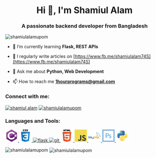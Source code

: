 <h1 align="center">Hi 👋, I'm Shamiul Alam</h1>
<h3 align="center">A passionate backend developer from Bangladesh</h3>

<p align="left"> <img src="https://komarev.com/ghpvc/?username=shamiulalamupom&label=Profile%20views&color=0e75b6&style=flat" alt="shamiulalamupom" /> </p>

- 🌱 I’m currently learning **Flask, REST APIs**

- 📝 I regularly write articles on [https://www.fb.me/shamiulalam74S](https://www.fb.me/shamiulalam74S)

- 💬 Ask me about **Python, Web Development**

- 📫 How to reach me **1hourprograms@gmail.com**

<h3 align="left">Connect with me:</h3>
<p align="left">
<a href="https://fb.com/shamiul alam" target="blank"><img align="center" src="https://raw.githubusercontent.com/rahuldkjain/github-profile-readme-generator/master/src/images/icons/Social/facebook.svg" alt="shamiul alam" height="30" width="40" /></a>
<a href="https://instagram.com/shamiulalamupom" target="blank"><img align="center" src="https://raw.githubusercontent.com/rahuldkjain/github-profile-readme-generator/master/src/images/icons/Social/instagram.svg" alt="shamiulalamupom" height="30" width="40" /></a>
</p>

<h3 align="left">Languages and Tools:</h3>
<p align="left"> <a href="https://www.w3schools.com/cs/" target="_blank" rel="noreferrer"> <img src="https://raw.githubusercontent.com/devicons/devicon/master/icons/csharp/csharp-original.svg" alt="csharp" width="40" height="40"/> </a> <a href="https://www.w3schools.com/css/" target="_blank" rel="noreferrer"> <img src="https://raw.githubusercontent.com/devicons/devicon/master/icons/css3/css3-original-wordmark.svg" alt="css3" width="40" height="40"/> </a> <a href="https://flask.palletsprojects.com/" target="_blank" rel="noreferrer"> <img src="https://www.vectorlogo.zone/logos/pocoo_flask/pocoo_flask-icon.svg" alt="flask" width="40" height="40"/> </a> <a href="https://git-scm.com/" target="_blank" rel="noreferrer"> <img src="https://www.vectorlogo.zone/logos/git-scm/git-scm-icon.svg" alt="git" width="40" height="40"/> </a> <a href="https://www.w3.org/html/" target="_blank" rel="noreferrer"> <img src="https://raw.githubusercontent.com/devicons/devicon/master/icons/html5/html5-original-wordmark.svg" alt="html5" width="40" height="40"/> </a> <a href="https://developer.mozilla.org/en-US/docs/Web/JavaScript" target="_blank" rel="noreferrer"> <img src="https://raw.githubusercontent.com/devicons/devicon/master/icons/javascript/javascript-original.svg" alt="javascript" width="40" height="40"/> </a> <a href="https://www.mysql.com/" target="_blank" rel="noreferrer"> <img src="https://raw.githubusercontent.com/devicons/devicon/master/icons/mysql/mysql-original-wordmark.svg" alt="mysql" width="40" height="40"/> </a> <a href="https://www.photoshop.com/en" target="_blank" rel="noreferrer"> <img src="https://raw.githubusercontent.com/devicons/devicon/master/icons/photoshop/photoshop-line.svg" alt="photoshop" width="40" height="40"/> </a> <a href="https://www.python.org" target="_blank" rel="noreferrer"> <img src="https://raw.githubusercontent.com/devicons/devicon/master/icons/python/python-original.svg" alt="python" width="40" height="40"/> </a> </p>

<p><img align="left" src="https://github-readme-stats.vercel.app/api/top-langs?username=shamiulalamupom&show_icons=true&locale=en&layout=compact" alt="shamiulalamupom" /></p>

<p>&nbsp;<img align="center" src="https://github-readme-stats.vercel.app/api?username=shamiulalamupom&show_icons=true&locale=en" alt="shamiulalamupom" /></p>

